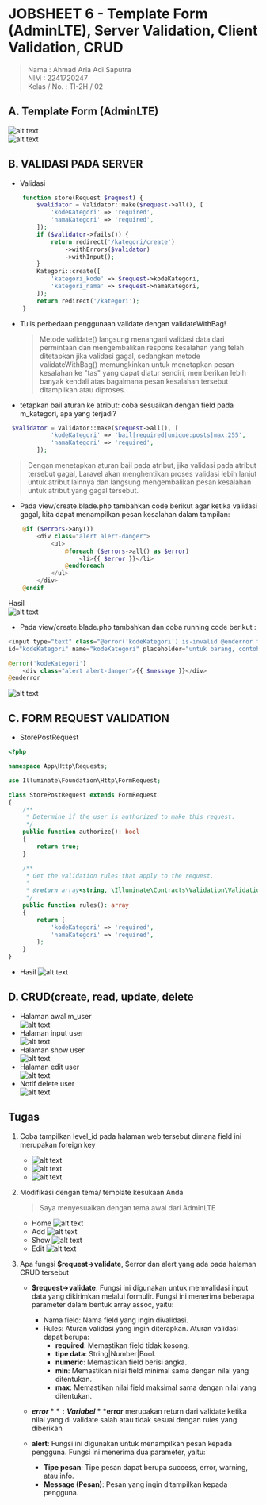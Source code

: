 # JOBSHEET 6 - Template Form (AdminLTE), Server Validation, Client Validation, CRUD

> Nama : Ahmad Aria Adi Saputra <br>
> NIM : 2241720247 <br>
> Kelas / No. : TI-2H / 02

## A. Template Form (AdminLTE)

![alt text](image-6.png)<br>
![alt text](image-7.png)<br>

## B. VALIDASI PADA SERVER

-   Validasi <br>

```php
    function store(Request $request) {
        $validator = Validator::make($request->all(), [
            'kodeKategori' => 'required',
            'namaKategori' => 'required',
        ]);
        if ($validator->fails()) {
            return redirect('/kategori/create')
                ->withErrors($validator)
                ->withInput();
        }
        Kategori::create([
            'kategori_kode' => $request->kodeKategori,
            'kategori_nama' => $request->namaKategori,
        ]);
        return redirect('/kategori');
    }
```

-   Tulis perbedaan penggunaan validate dengan validateWithBag!

    > Metode validate() langsung menangani validasi data dari permintaan dan mengembalikan respons kesalahan yang telah ditetapkan jika validasi gagal, sedangkan metode validateWithBag() memungkinkan untuk menetapkan pesan kesalahan ke "tas" yang dapat diatur sendiri, memberikan lebih banyak kendali atas bagaimana pesan kesalahan tersebut ditampilkan atau diproses.

-   tetapkan bail aturan ke atribut: coba sesuaikan dengan field pada m_kategori, apa yang terjadi?

```php
 $validator = Validator::make($request->all(), [
            'kodeKategori' => 'bail|required|unique:posts|max:255',
            'namaKategori' => 'required',
        ]);
```

> Dengan menetapkan aturan bail pada atribut, jika validasi pada atribut tersebut gagal, Laravel akan menghentikan proses validasi lebih lanjut untuk atribut lainnya dan langsung mengembalikan pesan kesalahan untuk atribut yang gagal tersebut.

-   Pada view/create.blade.php tambahkan code berikut agar ketika validasi gagal, kita
    dapat menampilkan pesan kesalahan dalam tampilan: <br>

```php
    @if ($errors->any())
        <div class="alert alert-danger">
            <ul>
                @foreach ($errors->all() as $error)
                    <li>{{ $error }}</li>
                @endforeach
            </ul>
        </div>
    @endif
```

Hasil <br>
![alt text](image-8.png)<br>

-   Pada view/create.blade.php tambahkan dan coba running code berikut :<br>

```php
<input type="text" class="@error('kodeKategori') is-invalid @enderror form-control"
id="kodeKategori" name="kodeKategori" placeholder="untuk barang, contoh : AOC0">

@error('kodeKategori')
    <div class="alert alert-danger">{{ $message }}</div>
@enderror
```

![alt text](image-9.png)<br>

## C. FORM REQUEST VALIDATION

-   StorePostRequest

```php
<?php

namespace App\Http\Requests;

use Illuminate\Foundation\Http\FormRequest;

class StorePostRequest extends FormRequest
{
    /**
     * Determine if the user is authorized to make this request.
     */
    public function authorize(): bool
    {
        return true;
    }

    /**
     * Get the validation rules that apply to the request.
     *
     * @return array<string, \Illuminate\Contracts\Validation\ValidationRule|array<mixed>|string>
     */
    public function rules(): array
    {
        return [
            'kodeKategori' => 'required',
            'namaKategori' => 'required',
        ];
    }
}
```

-   Hasil
    ![alt text](image-10.png)<br>

## D. CRUD(create, read, update, delete

-   Halaman awal m_user<br>
    ![alt text](image-11.png)
-   Halaman input user<br>
    ![alt text](image-12.png)
-   Halaman show user<br>
    ![alt text](image-13.png)
-   Halaman edit user<br>
    ![alt text](image-14.png)
-   Notif delete user<br>
    ![alt text](image-15.png)

## Tugas

1. Coba tampilkan level_id pada halaman web tersebut dimana field ini merupakan foreign key
    - ![alt text](image-16.png)<br>
    - ![alt text](image-17.png)<br>
    - ![alt text](image-18.png)<br>
2. Modifikasi dengan tema/ template kesukaan Anda
    > Saya menyesuaikan dengan tema awal dari AdminLTE
    - Home
      ![alt text](image-19.png)
    - Add
      ![alt text](image-20.png)
    - Show
      ![alt text](image-21.png)
    - Edit
      ![alt text](image-22.png)
3. Apa fungsi **$request->validate**, $error dan alert yang ada pada halaman CRUD tersebut

    - **$request->validate**:
      Fungsi ini digunakan untuk memvalidasi input data yang dikirimkan melalui formulir. Fungsi ini menerima beberapa parameter dalam bentuk array assoc, yaitu:

        - Nama field: Nama field yang ingin divalidasi.
        - Rules: Aturan validasi yang ingin diterapkan. Aturan validasi dapat berupa:
            - **required**: Memastikan field tidak kosong.
            - **tipe data**: String|Number|Bool.
            - **numeric**: Memastikan field berisi angka.
            - **min**: Memastikan nilai field minimal sama dengan nilai yang ditentukan.
            - **max**: Memastikan nilai field maksimal sama dengan nilai yang ditentukan.

    - **$error**:
      Variabel **$error** merupakan return dari validate ketika nilai yang di validate salah atau tidak sesuai dengan rules yang diberikan
    - **alert**:
      Fungsi ini digunakan untuk menampilkan pesan kepada pengguna. Fungsi ini menerima dua parameter, yaitu:
        - **Tipe pesan**: Tipe pesan dapat berupa success, error, warning, atau info.
        - **Message (Pesan)**: Pesan yang ingin ditampilkan kepada pengguna.

